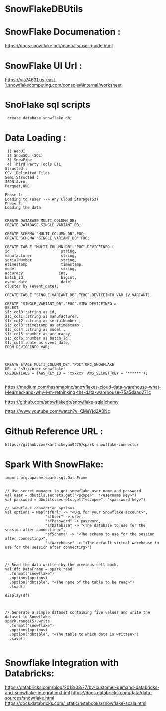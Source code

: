 # SnowFlakeDBUtils

# SnowFlake Documenation :
   https://docs.snowflake.net/manuals/user-guide.html
   
# SnowFlake UI Url :
   https://via74631.us-east-1.snowflakecomputing.com/console#/internal/worksheet

# SnoFlake sql scripts
  ```  
   create database snowflake_db;
 ``` 

# Data Loading :
   ```
    1) WebUI  
	2) SnowSQL (SQL)
	3) SnowPipe
	4) Third Party Tools ETL 
Structed :
   CSV ,Delimited Files 
Semi Structed :
  JSON,Avro,
  Parquet,ORC 
  
Phase 1:
  Loading to (user --> Any Cloud Storage(S3)
Phase 2:
 Loading the data 


CREATE DATABASE MULTI_COLUMN_DB;
CREATE DATABASE SINGLE_VARIANT_DB;

CREATE SCHEMA "MULTI_COLUMN_DB".POC;
CREATE SCHEMA "SINGLE_VARIANT_DB".POC;

CREATE TABLE "MULTI_COLUMN_DB"."POC".DEVICEINFO (
id                       string,
manufacturer             string,
serialNumber             string,
etimestamp               timestamp,
model                    string,
accuracy                int,
batch_id                 bigint,
event_date               date)
cluster by (event_date);

CREATE TABLE “SINGLE_VARIANT_DB”.”POC”.DEVICEINFO_VAR (V VARIANT);

CREATE "SINGLE_VARIANT_DB"."POC”.VIEW DEVICEINFO as
SELECT
$1:_col0::string as id,
$1:_col1::string as manufacturer,
$1:_col2::string as serialNumber ,
$1:_col3::timestamp as etimestamp ,
$1:_col4::string as model ,
$1:_col5::number as accuraccy,
$1:_col6::number as batch_id ,
$1:_col4::date as event_date,
FROM DEVICEINFO_VAR;



CREATE STAGE MULTI_COLUMN_DB"."POC".ORC_SNOWFLAKE
URL = 's3://ntgr-snowflake'
CREDENTIALS = (AWS_KEY_ID = 'xxxxxx' AWS_SECRET_KEY = '******');
 

```

	
https://medium.com/hashmapinc/snowflakes-cloud-data-warehouse-what-i-learned-and-why-i-m-rethinking-the-data-warehouse-75a5daad271c


https://github.com/snowflakedb/snowflake-sqlalchemy
	

https://www.youtube.com/watch?v=QMeYjd2A0Nc


# Github Reference URL :
	https://github.com/karthikeyan9475/spark-snowflake-connector
#  Spark With SnowFlake:

```
import org.apache.spark.sql.DataFrame


// Use secret manager to get snowflake user name and password
val user = dbutils.secrets.get("<scope>", "<username key>")
val password = dbutils.secrets.get("<scope>", "<password key>")

// snowflake connection options
val options = Map("sfUrl" -> "<URL for your Snowflake account>",
                  "sfUser" -> user,
                  "sfPassword" -> password,
                  "sfDatabase" -> "<The database to use for the session after connecting>",
                  "sfSchema" -> "<The schema to use for the session after connecting>",
                  "sfWarehouse" -> "<The default virtual warehouse to use for the session after connecting>")
				  
				  
				  
// Read the data written by the previous cell back.
val df: DataFrame = spark.read
  .format("snowflake")
  .options(options)
  .option("dbtable", "<The name of the table to be read>")
  .load()

display(df)



// Generate a simple dataset containing five values and write the dataset to Snowflake.
spark.range(5).write
  .format("snowflake")
  .options(options)
  .option("dbtable", "<The table to which data is written>")
  .save()
  

```


# Snowflake Integration with Databricks:
https://databricks.com/blog/2018/08/27/by-customer-demand-databricks-and-snowflake-integration.html
https://docs.databricks.com/data/data-sources/snowflake.html
https://docs.databricks.com/_static/notebooks/snowflake-scala.html


